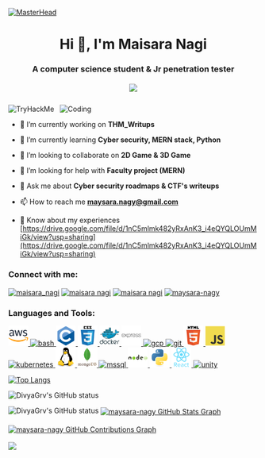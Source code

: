 [![MasterHead](https://camo.githubusercontent.com/0b5f431a318eb824e40b630d869b6a8629d4c86eeb84910b72e15e30ce4e482f/68747470733a2f2f7172616e676572732e636f6d2f77702d636f6e74656e742f75706c6f6164732f323032312f30392f42616e6e65722d496e74726f64756374696f6e2d746f2d33442d416e696d6174696f6e2e706e67)](https://rishavchanda.io)

<h1 align="center">Hi 👋, I'm Maisara Nagi</h1>
<h3 align="center">A computer science student & Jr penetration tester</h3>
<h5 align="center">
  <a href="#">
    <img src="https://readme-typing-svg.herokuapp.com/?lines=Hey+there!...;Great+to+have+you+here!❤️⭐✨&center=true&size=20">
  </a>
</h5>
<img align="right" src="https://cdn.dribbble.com/users/1162077/screenshots/3848914/media/7ed7d5ca074b48b328150e5a231e8d1f.gif" alt="Coding" width="400">

<img src="https://tryhackme-badges.s3.amazonaws.com/MaisaraNagi.png" alt="TryHackMe">

- 🔭 I’m currently working on **THM_Writups**

- 🌱 I’m currently learning **Cyber security, MERN stack, Python**

- 👯 I’m looking to collaborate on **2D Game & 3D Game**

- 🤝 I’m looking for help with **Faculty project (MERN)**

- 💬 Ask me about **Cyber security roadmaps & CTF's writeups**

- 📫 How to reach me **maysara.nagy@gmail.com**

- 📄 Know about my experiences [https://drive.google.com/file/d/1nC5mlmk482yRxAnK3_i4eQYQLOUmMiGk/view?usp=sharing](https://drive.google.com/file/d/1nC5mlmk482yRxAnK3_i4eQYQLOUmMiGk/view?usp=sharing)

<h3 align="left">Connect with me:</h3>
<p align="left">
<a href="https://twitter.com/maisara_nagi" target="blank"><img align="center" src="https://raw.githubusercontent.com/rahuldkjain/github-profile-readme-generator/master/src/images/icons/Social/twitter.svg" alt="maisara_nagi" height="30" width="40" /></a>
<a href="https://linkedin.com/in/maisara nagi" target="blank"><img align="center" src="https://raw.githubusercontent.com/rahuldkjain/github-profile-readme-generator/master/src/images/icons/Social/linked-in-alt.svg" alt="maisara nagi" height="30" width="40" /></a>
<a href="https://fb.com/maisara nagi" target="blank"><img align="center" src="https://raw.githubusercontent.com/rahuldkjain/github-profile-readme-generator/master/src/images/icons/Social/facebook.svg" alt="maisara nagi" height="30" width="40" /></a>
<a href="https://codeforces.com/profile/maysara-nagy" target="blank"><img align="center" src="https://raw.githubusercontent.com/rahuldkjain/github-profile-readme-generator/master/src/images/icons/Social/codeforces.svg" alt="maysara-nagy" height="30" width="40" /></a>
</p>

<h3 align="left">Languages and Tools:</h3>
<p align="left"> <a href="https://aws.amazon.com" target="_blank" rel="noreferrer"> <img src="https://raw.githubusercontent.com/devicons/devicon/master/icons/amazonwebservices/amazonwebservices-original-wordmark.svg" alt="aws" width="40" height="40"/> </a> <a href="https://www.gnu.org/software/bash/" target="_blank" rel="noreferrer"> <img src="https://www.vectorlogo.zone/logos/gnu_bash/gnu_bash-icon.svg" alt="bash" width="40" height="40"/> </a> <a href="https://www.cprogramming.com/" target="_blank" rel="noreferrer"> <img src="https://raw.githubusercontent.com/devicons/devicon/master/icons/c/c-original.svg" alt="c" width="40" height="40"/> </a> <a href="https://www.w3schools.com/css/" target="_blank" rel="noreferrer"> <img src="https://raw.githubusercontent.com/devicons/devicon/master/icons/css3/css3-original-wordmark.svg" alt="css3" width="40" height="40"/> </a> <a href="https://www.docker.com/" target="_blank" rel="noreferrer"> <img src="https://raw.githubusercontent.com/devicons/devicon/master/icons/docker/docker-original-wordmark.svg" alt="docker" width="40" height="40"/> </a> <a href="https://expressjs.com" target="_blank" rel="noreferrer"> <img src="https://raw.githubusercontent.com/devicons/devicon/master/icons/express/express-original-wordmark.svg" alt="express" width="40" height="40"/> </a> <a href="https://cloud.google.com" target="_blank" rel="noreferrer"> <img src="https://www.vectorlogo.zone/logos/google_cloud/google_cloud-icon.svg" alt="gcp" width="40" height="40"/> </a> <a href="https://git-scm.com/" target="_blank" rel="noreferrer"> <img src="https://www.vectorlogo.zone/logos/git-scm/git-scm-icon.svg" alt="git" width="40" height="40"/> </a> <a href="https://www.w3.org/html/" target="_blank" rel="noreferrer"> <img src="https://raw.githubusercontent.com/devicons/devicon/master/icons/html5/html5-original-wordmark.svg" alt="html5" width="40" height="40"/> </a> <a href="https://developer.mozilla.org/en-US/docs/Web/JavaScript" target="_blank" rel="noreferrer"> <img src="https://raw.githubusercontent.com/devicons/devicon/master/icons/javascript/javascript-original.svg" alt="javascript" width="40" height="40"/> </a> <a href="https://kubernetes.io" target="_blank" rel="noreferrer"> <img src="https://www.vectorlogo.zone/logos/kubernetes/kubernetes-icon.svg" alt="kubernetes" width="40" height="40"/> </a> <a href="https://www.linux.org/" target="_blank" rel="noreferrer"> <img src="https://raw.githubusercontent.com/devicons/devicon/master/icons/linux/linux-original.svg" alt="linux" width="40" height="40"/> </a> <a href="https://www.mongodb.com/" target="_blank" rel="noreferrer"> <img src="https://raw.githubusercontent.com/devicons/devicon/master/icons/mongodb/mongodb-original-wordmark.svg" alt="mongodb" width="40" height="40"/> </a> <a href="https://www.microsoft.com/en-us/sql-server" target="_blank" rel="noreferrer"> <img src="https://www.svgrepo.com/show/303229/microsoft-sql-server-logo.svg" alt="mssql" width="40" height="40"/> </a> <a href="https://nodejs.org" target="_blank" rel="noreferrer"> <img src="https://raw.githubusercontent.com/devicons/devicon/master/icons/nodejs/nodejs-original-wordmark.svg" alt="nodejs" width="40" height="40"/> </a> <a href="https://www.python.org" target="_blank" rel="noreferrer"> <img src="https://raw.githubusercontent.com/devicons/devicon/master/icons/python/python-original.svg" alt="python" width="40" height="40"/> </a> <a href="https://reactjs.org/" target="_blank" rel="noreferrer"> <img src="https://raw.githubusercontent.com/devicons/devicon/master/icons/react/react-original-wordmark.svg" alt="react" width="40" height="40"/> </a> <a href="https://unity.com/" target="_blank" rel="noreferrer"> <img src="https://www.vectorlogo.zone/logos/unity3d/unity3d-icon.svg" alt="unity" width="40" height="40"/> </a> </p>

[![Top Langs](https://github-readme-stats.vercel.app/api/top-langs/?username=maysara-nagy&layout=compact&theme=yeblu)](https://github.com/divyaGrvgithub/github-readme-stats)


![DivyaGrv's GitHub status](https://github-readme-stats.vercel.app/api?username=maysara-nagy&show_icons=true&theme=yeblu)

![DivyaGrv's GitHub status](https://github-readme-streak-stats.herokuapp.com/?user=maysara-nagy&theme=yeblu) 
<a href="https://github.com/maysara-nagy/maysara-nagy">
  <img align="center" src="https://github-profile-summary-cards.vercel.app/api/cards/profile-details?username=maysara-nagy&theme=gruvbox&hide_border=true)](https://github.com/maysara-nagy" alt="maysara-nagy GitHub Stats Graph"/>
</a>
<br><br>
<a href="https://github.com/maysara-nagy/maysara-nagy">
  <img align="center" src="https://github-readme-activity-graph.cyclic.app/graph?username=maysara-nagy&theme=github" alt="maysara-nagy GitHub Contributions Graph"/>
</a>
<br><br>
<img src="https://views.whatilearened.today/views/github/maysara-nagy/maysara-nagy.svg?cache=remove"/>    
